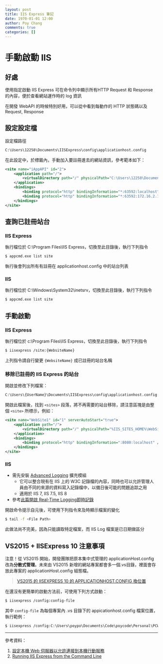 ```yaml
---
layout: post
title: IIS Express 筆記
date: 1970-01-01 12:00
author: Poy Chang
comments: true
categories: []
---
```

# 手動啟動 IIS

## 好處

使用指定啟動 IIS Express 可在命令列中顯示所有HTTP Request 和 Response 的內容，便於查看網站運作時的 log 資訊

在開發 WebAPI 的時候特別好用，可以從中看到每動作的 HTTP 狀態碼以及 Request, Response

## 設定設定檔

設定檔路徑

```bash
C:\Users\12258\Documents\IISExpress\config\applicationhost.config
```

在此設定中，於<sites>標籤內，手動加入要註冊進去的網站資訊，參考範本如下：

```xml
<site name="iAppAPI" id="2">
	<application path="/">
		<virtualDirectory path="/" physicalPath="C:\Users\12258\Documents\Code\Gitlab\iAppAPI\iAppAPI" />
	</application>
	<bindings>
		<binding protocol="http" bindingInformation="*:63592:localhost" />
		<binding protocol="http" bindingInformation="*:63592:172.16.2.138" />
	</bindings>
</site>
```

## 查詢已註冊站台

### IIS Express

執行檔位於 C:\Program Files\IIS Express，切換至此目錄後，執行下列指令

```bash
$ appcmd.exe list site
```

執行後會列出所有有註冊在 applicationhost.config 中的站台列表

### IIS

執行檔位於 C:\Windows\System32\inetsrv，切換至此目錄後，執行下列指令

```bash
$ appcmd.exe list site
```

## 手動啟動

### IIS Express
執行檔位於 c:\Program Files\IIS Express，切換至此目錄後，執行下列指令

```bash
$ iisexpress /site:{WebsiteName}
```

上列指令請自行變更 `{WebsiteName}` 成已註冊的站台名稱

### 移除已註冊的 IIS Express 的站台

開啟並修改下列檔案：

```bash
C:\Users\{UserName}\Documents\IISExpress\config\applicationhost.config
```

開啟此檔案後，找到 `<sites>` 段落，將不再需要的站台移除，請注意區塊是由整個 `<site>` 所標示，例如：

```xml
<site name="WebSite1" id="1" serverAutoStart="true">
	<application path="/">
		<virtualDirectory path="/" physicalPath="%IIS_SITES_HOME%\WebSite1" />
	</application>
	<bindings>
		<binding protocol="http" bindingInformation=":8080:localhost" />
	</bindings>
</site>
```

### IIS

*	需先安裝 [Advanced Logging](http://www.iis.net/downloads/microsoft/advanced-logging) 擴充模組
	*	它可以整合現有在 IIS 上的 W3C 記錄檔的內容，同時也可以允許管理人員由不同的來源的資料寫入記錄檔中，以備日後可能的問題追踪之用
	*	適用於 IIS 7, IIS 7.5, IIS 8
*	參考[此篇開啟 Real-Time Logging即時記錄](http://www.iis.net/learn/extensions/advanced-logging-module/advanced-logging-for-iis-real-time-logging#module)

開啟命令提示自元後，可使用下列指令來及時顯示檔案的變化

```bash
$ tail -f <File Path>
```

此做法尚不完美，因為只能讀取特定檔案，而 IIS Log 檔案是已日期做區分

## VS2015 + IISExpress 10 注意事項

注意！從 VS2015 開始，開發團隊把原本集中式管理的 applicationHost.config 改為**分散式管理**。未來由 VS2015 新增的網站專案都會多一個.vs目錄，裡面會存放此專案的 applicationHost.config 組態檔。
>[VS2015 的 IISEXPRESS 10 的 APPLICATIONHOST.CONFIG 換位置](http://blog.kkbruce.net/2015/07/where-vs2015-iisexpress-10-applicationhostconfig.html#.Vsm6HZx96M8)

在還沒有更簡單的啟動方法前，可使用下列方式啟動：

```bash
$ iisexpress /config:config-file
```

其中 `config-file` 為每個專案內 .vs 目錄下的 appicationhost.config 檔案位置，執行範例：

```bash
$ iisexpress /config:C:\Users\poypo\Documents\Code\poycode\Personal\PCWebAPI\.vs\config\applicationhost.config /siteid:2
```

----------

參考資料：

1.  [設定本機 Web 伺服器以允許連接到本機行動服務](https://azure.microsoft.com/zh-tw/documentation/articles/mobile-services-dotnet-backend-how-to-configure-iis-express/)
2.  [Running IIS Express from the Command Line](http://www.iis.net/learn/extensions/using-iis-express/running-iis-express-from-the-command-line)
